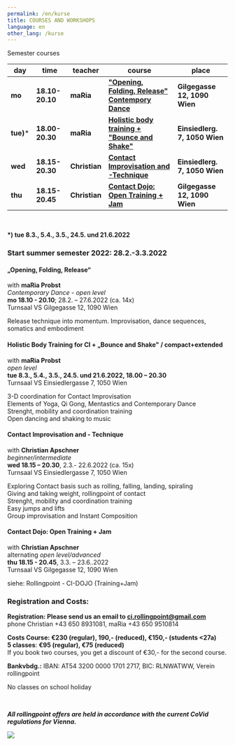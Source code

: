 ```yaml
---
permalink: /en/kurse
title: COURSES AND WORKSHOPS
language: en
other_lang: /kurse
---
```

Semester courses

| day       | time            | teacher       | course                                                          | place                         |
| --------- | --------------- | ------------- | --------------------------------------------------------------- | ----------------------------- |
| **mo**    | **18.10-20.10** | **maRia**     | **["Opening, Folding, Release" Contempory Dance](#moe)**        | **Gilgegasse 12, 1090 Wien**  |
| **tue)*** | **18.00-20.30** | **maRia**     | [](#die)**[Holistic body training + "Bounce and Shake"](#die)** | **Einsiedlerg. 7, 1050 Wien** |
| **wed**   | **18.15-20.30** | **Christian** | [](#mie)**[Contact Improvisation and -Technique](#mie)**        | **Einsiedlerg. 7, 1050 Wien** |
| **thu**   | **18.15-20.45** | **Christian** | **[Contact Dojo: Open Training + Jam](#doe)**                   | **Gilgegasse 12, 1090 Wien**  |

&nbsp;

**\*) tue 8.3., 5.4., 3.5., 24.5. und 21.6.2022**

### Start summer semester 2022: 28.2.-3.3.2022

<div class="named-anchor" id="mo"></div>

#### „Opening, Folding, Release“

with **maRia Probst**\
*Contemporary Dance* - *open level*\
**mo 18.10 - 20.10**; 28.2. – 27.6.2022 (ca. 14x)\
Turnsaal VS Gilgegasse 12, 1090 Wien

Release technique into momentum. Improvisation, dance sequences, somatics and embodiment

<div class="named-anchor" id="di"></div>

#### Holistic Body Training for CI + „Bounce and Shake" / compact+extended

with **maRia Probst**\
*open level*\
**tue 8.3., 5.4., 3.5., 24.5. und 21.6.2022, 18.00 – 20.30**\
Turnsaal VS Einsiedlergasse 7, 1050 Wien

3-D coordination for Contact Improvisation\
Elements of Yoga, Qi Gong, Mentastics and Contemporary Dance\
Strenght, mobility and coordination training\
Open dancing and shaking to music

<div class="named-anchor" id="mi"></div>

#### Contact Improvisation and - Technique

with **Christian Apschner**\
*beginner/intermediate*\
**wed 18.15 – 20.30**, 2.3.- 22.6.2022 (ca. 15x)\
Turnsaal VS Einsiedlergasse 7, 1050 Wien

Exploring Contact basis such as rolling, falling, landing, spiraling\
Giving and taking weight, rollingpoint of contact\
Strenght, mobility and coordination training\
Easy jumps and lifts\
Group improvisation and Instant Composition

<div class="named-anchor" id="do"></div>

#### Contact Dojo: Open Training + Jam

with **Christian Apschner**\
alternating *open level/advanced*\
**thu 18.15 - 20.45**, 3.3. – 23.6..2022\
Turnsaal VS Gilgegasse 12, 1090 Wien

siehe: Rollingpoint - CI-DOJO (Training+Jam)

### Registration and Costs:

**Registration: Please send us an email to ci.rollingpoint@gmail.com**\
phone Christian +43 650 8931081, maRia +43 650 9510814

**Costs Course: €230 (regular), 190,- (reduced), €150,- (students <27a)**\
**5 classes**: **€95 (regular), €75 (reduced)**\
If you book two courses, you get a discount of €30,- for the second course.

**Bankvbdg.:** IBAN: AT54 3200 0000 1701 2717, BIC: RLNWATWW, Verein rollingpoint

No classes on school holiday

&nbsp;

***All rollingpoint offers are held in accordance with the current CoVid regulations for Vienna.***

![](/assets/uploads/img_0197.jpg)